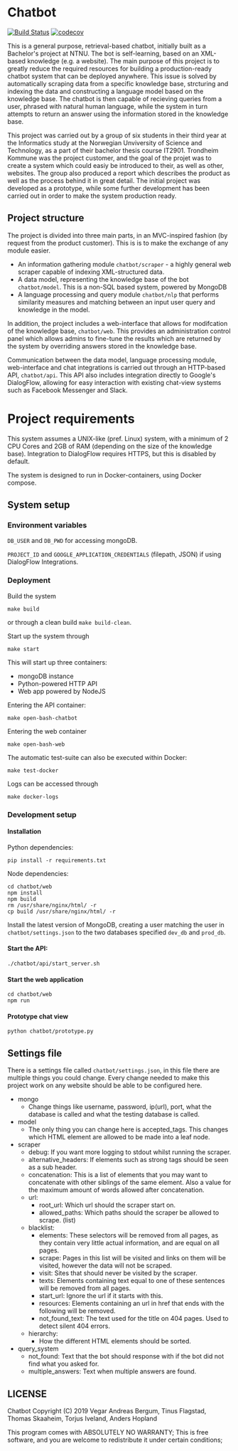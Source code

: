 # Chatbot

[![Build Status](https://travis-ci.com/vegarab/agent-25.svg?token=L9RN2jPDa7p43DCcYhYZ&branch=dev)](https://travis-ci.com/vegarab/agent-25)
[![codecov](https://codecov.io/gh/vegarab/agent-25/branch/dev/graph/badge.svg?token=ArL47bWQSN)](https://codecov.io/gh/vegarab/agent-25)

This is a general purpose, retrieval-based chatbot, initially built as a
Bachelor's project at NTNU. The bot is self-learning, based on an XML-based
knowledge (e.g. a website). The main purpose of this project is to greatly
reduce the required resources for building a production-ready chatbot system
that can be deployed anywhere. This issue is solved by automatically scraping
data from a specific knowledge base, strcturing and indexing the data and
constructing a language model based on the knowledge base. The chatbot is then
capable of recieving queries from a user, phrased with natural human language,
while the system in turn attempts to return an answer using the information
stored in the knowledge base. 

This project was carried out by a group of six students in their third year
at the Informatics study at the Norwegian Unviversity of Science and
Technology, as a part of their bachelor thesis course IT2901. Trondheim
Kommune was the project customer, and the goal of the projet was to create
a system which could easiy be introduced to their, as well as other, websites.
The group also produced a report which describes the product as well as the
process behind it in great detail. The initial project was developed as a
prototype, while some further development has been carried out in order to make
the system production ready.

## Project structure

The project is divided into three main parts, in an MVC-inspired fashion (by
request from the product customer). This is is to make the exchange of any
module easier.

- An information gathering module `chatbot/scraper` - a highly general web
  scraper capable of indexing XML-structured data.
- A data model, representing the knowledge base of the bot `chatbot/model`.
  This is a non-SQL based system, powered by MongoDB
- A language processing and query module `chatbot/nlp` that performs similarity
  measures and matching between an input user query and knowledge in the model.

In addition, the project includes a web-interface that allows for modifcation
of the knowledge base, `chatbot/web`. This provides an administration control
panel which allows admins to fine-tune the results which are returned by the
system by overriding answers stored in the knowledge base.

Communication between the data model, language processing module, web-interface
and chat integrations is carried out through an HTTP-based API, `chatbot/api`.
This API also includes integration directly to Google's DialogFlow, allowing
for easy interaction with existing chat-view systems such as Facebook Messenger
and Slack.

# Project requirements
This system assumes a UNIX-like (pref. Linux) system, with a minimum of 2 CPU
Cores and 2GB of RAM (depending on the size of the knowledge base). Integration
to DialogFlow requires HTTPS, but this is disabled by default. 

The system is designed to run in Docker-containers, using Docker compose.

## System setup
### Environment variables
`DB_USER` and `DB_PWD` for accessing mongoDB.

`PROJECT_ID` and `GOOGLE_APPLICATION_CREDENTIALS` (filepath, JSON) if using DialogFlow
Integrations.


### Deployment
Build the system
```
make build
```
or through a clean build `make build-clean`. 

Start up the system through
```
make start
```

This will start up three containers: 
* mongoDB instance
* Python-powered HTTP API
* Web app powered by NodeJS

Entering the API container:
```
make open-bash-chatbot
```
Entering the web container
```
make open-bash-web
```

The automatic test-suite can also be executed within Docker:
```
make test-docker
```

Logs can be accessed through 
```
make docker-logs
```

### Development setup
#### Installation
Python dependencies:
```
pip install -r requirements.txt
```

Node dependencies:
```
cd chatbot/web
npm install
npm build
rm /usr/share/nginx/html/ -r
cp build /usr/share/nginx/html/ -r
```

Install the latest version of MongoDB, creating a user matching the user in
`chatbot/settings.json` to the two databases specified `dev_db` and `prod_db`. 

#### Start the API:
```
./chatbot/api/start_server.sh
```

#### Start the web application
```
cd chatbot/web
npm run
```

#### Prototype chat view
```
python chatbot/prototype.py
```


## Settings file
There is a settings file called `chatbot/settings.json`, in this file there are
multiple things you could change. Every change needed to make this project work on any website should be able to be configured here. 

* mongo
    * Change things like username, password, ip(url), port, what the database is called and what the testing database is called.
* model
    * The only thing you can change here is accepted_tags. This changes which HTML element are allowed to be made into a leaf node.
* scraper
    * debug: If you want more logging to stdout whilst running the scraper.
    * alternative_headers: If elements such as strong tags should be seen as a sub header.
    * concatenation: This is a list of elements that you may want to concatenate with other siblings of the same element. Also a value for the maximum amount of words allowed after concatenation.
    * url:
        * root_url: Which url should the scraper start on.
        * allowed_paths: Which paths should the scraper be allowed to scrape. (list)
    * blacklist:
        * elements: These selectors will be removed from all pages, as they contain very little actual information, and are equal on all pages.
        * scrape: Pages in this list will be visited and links on them will be visited, however the data will not be scraped.
        * visit: Sites that should never be visited by the scraper.
        * texts: Elements containing text equal to one of these sentences will be removed from all pages.
        * start_url: Ignore the url if it starts with this.
        * resources: Elements containing an url in href that ends with the following will be removed.
        * not_found_text: The text used for the title on 404 pages. Used to detect silent 404 errors.
    * hierarchy:
        * How the different HTML elements should be sorted.
* query_system
    * not_found: Text that the bot should response with if the bot did not find what you asked for.
    * multiple_answers: Text when multiple answers are found.


## LICENSE
Chatbot  Copyright (C) 2019  Vegar Andreas Bergum, Tinus Flagstad, Thomas Skaaheim, Torjus Iveland, Anders Hopland

This program comes with ABSOLUTELY NO WARRANTY; 
This is free software, and you are welcome to redistribute it under certain conditions; 
